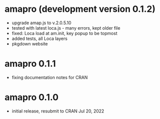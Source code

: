 # amapro (development version 0.1.2)
* upgrade amap.js to v.2.0.5.10
* tested with latest loca.js - many errors, kept older file
* fixed: Loca load at am.init, key popup to be topmost
* added tests, all Loca layers
* pkgdown website

# amapro 0.1.1
* fixing documentation notes for CRAN

# amapro 0.1.0
* initial release, resubmit to CRAN Jul 20, 2022
